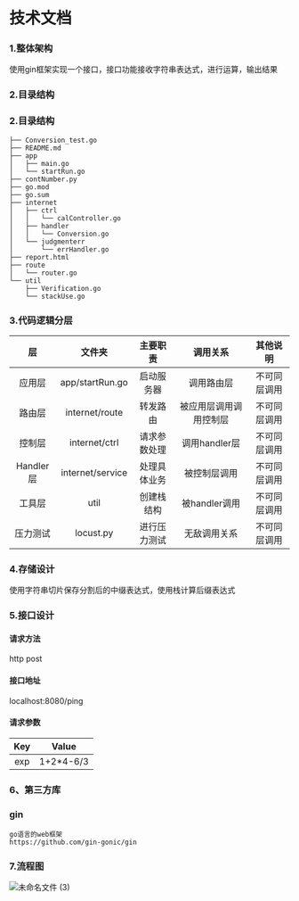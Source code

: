 # 技术文档

### 1.整体架构

使用gin框架实现一个接口，接口功能接收字符串表达式，进行运算，输出结果

### 2.目录结构

### 2.目录结构

```
├── Conversion_test.go
├── README.md
├── app
│   ├── main.go
│   └── startRun.go
├── contNumber.py
├── go.mod
├── go.sum
├── internet
│   ├── ctrl
│   │   └── calController.go
│   ├── handler
│   │   └── Conversion.go
│   └── judgmenterr
│       └── errHandler.go
├── report.html
├── route
│   └── router.go
└── util
    ├── Verification.go
    └── stackUse.go

```



### 



### 3.代码逻辑分层

|    层     |      文件夹      |   主要职责   |        调用关系        |   其他说明   |
| :-------: | :--------------: | :----------: | :--------------------: | :----------: |
|  应用层   | app/startRun.go  |  启动服务器  |       调用路由层       | 不可同层调用 |
|  路由层   |  internet/route  |   转发路由   | 被应用层调用调用控制层 | 不可同层调用 |
|  控制层   |  internet/ctrl   | 请求参数处理 |     调用handler层      | 不可同层调用 |
| Handler层 | internet/service | 处理具体业务 |      被控制层调用      | 不可同层调用 |
|  工具层   |       util       |  创建栈结构  |     被handler调用      | 不可同层调用 |
| 压力测试  |    locust.py     | 进行压力测试 |      无敌调用关系      | 不可同层调用 |



### 4.存储设计

使用字符串切片保存分割后的中缀表达式，使用栈计算后缀表达式



### 5.接口设计

#### 请求方法

http post

#### 接口地址

localhost:8080/ping

#### 请求参数

| Key  |   Value   |
| :--: | :-------: |
| exp  | 1+2*4-6/3 |



### 6、第三方库

### gin

```
go语言的web框架
https://github.com/gin-gonic/gin
```



### 7.流程图

![未命名文件 (3)](https://user-images.githubusercontent.com/87186547/127139426-60273fe8-b032-4a63-8d17-621b9595d41f.jpg)


